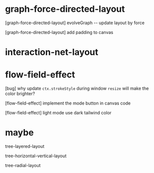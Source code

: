 # graph-force-directed-layout

[graph-force-directed-layout] evolveGraph -- update layout by force

[graph-force-directed-layout] add padding to canvas

# interaction-net-layout

# flow-field-effect

[bug] why update `ctx.strokeStyle` during window `resize` will make the color brighter?

[flow-field-effect] implement the mode button in canvas code

[flow-field-effect] light mode use dark tailwind color

# maybe

tree-layered-layout

tree-horizontal-vertical-layout

tree-radial-layout
